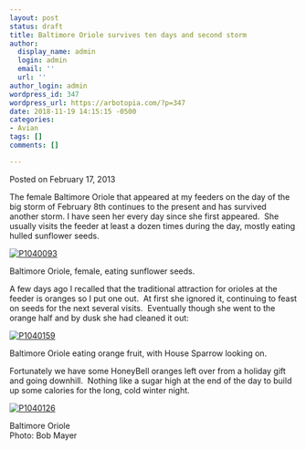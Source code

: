 ```yaml
---
layout: post
status: draft
title: Baltimore Oriole survives ten days and second storm
author:
  display_name: admin
  login: admin
  email: ''
  url: ''
author_login: admin
wordpress_id: 347
wordpress_url: https://arbotopia.com/?p=347
date: 2018-11-19 14:15:15 -0500
categories:
- Avian
tags: []
comments: []

---
```

<p>Posted on February 17, 2013</a></p>





<p>The female Baltimore Oriole that appeared at my feeders on the day of the big storm of February 8th continues to the present and has survived another storm. I have seen her every day since she first appeared.&nbsp; She usually visits the feeder at least a dozen times during the day, mostly eating hulled sunflower seeds.</p>


<p><!-- wp:image {"id":224,"linkDestination":"custom"} --></p>
 <a href="https://web.archive.org/web/20171113123615/http://www.arbotopia.com/wp-content/uploads/2013/02/P1040093.jpg"><img src="https://web.archive.org/web/20171113123615im_/http://www.arbotopia.com/wp-content/uploads/2013/02/P1040093.jpg" alt="P1040093" class="wp-image-224"/></a> 





<p>Baltimore Oriole, female, eating sunflower seeds.</p>





<p>A few days ago I recalled that the traditional attraction for orioles at the feeder is oranges so I put one out.&nbsp; At first she ignored it, continuing to feast on seeds for the next several visits.&nbsp; Eventually though she went to the orange half and by dusk she had cleaned it out:</p>


<p><!-- wp:image {"id":225,"linkDestination":"custom"} --></p>
 <a href="https://web.archive.org/web/20171113123615/http://www.arbotopia.com/wp-content/uploads/2013/02/P1040159.jpg"><img src="https://web.archive.org/web/20171113123615im_/http://www.arbotopia.com/wp-content/uploads/2013/02/P1040159.jpg" alt="P1040159" class="wp-image-225"/></a> 





<p>Baltimore Oriole eating orange fruit, with House Sparrow looking on.</p>





<p>Fortunately we have some HoneyBell oranges left over from a holiday gift and going downhill.&nbsp; Nothing like a sugar high at the end of the day to build up some calories for the long, cold winter night.</p>


<p><!-- wp:image {"id":226,"linkDestination":"custom"} --></p>
 <a href="https://web.archive.org/web/20171113123615/http://www.arbotopia.com/wp-content/uploads/2013/02/P1040126.jpg"><img src="https://web.archive.org/web/20171113123615im_/http://www.arbotopia.com/wp-content/uploads/2013/02/P1040126.jpg" alt="P1040126" class="wp-image-226"/></a> 





<p>Baltimore Oriole<br>Photo: Bob Mayer<br></p>